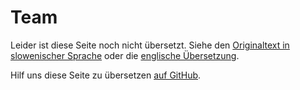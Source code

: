# Team

Leider ist diese Seite noch nicht übersetzt. Siehe den [Originaltext in slowenischer Sprache](/sl/team) oder die [englische Übersetzung](/en/team).

Hilf uns diese Seite zu übersetzen [auf GitHub](https://github.com/sledilnik/website/blob/master/src/content/de/team.md).
